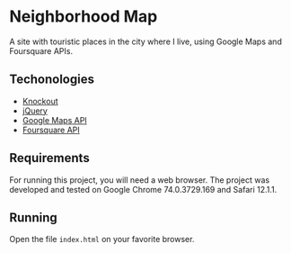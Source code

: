 # Neighborhood Map

A site with touristic places in the city where I live, using Google Maps and Foursquare APIs.

## Techonologies

* [Knockout](https://knockoutjs.com/)
* [jQuery](https://jquery.com/)
* [Google Maps API](https://cloud.google.com/maps-platform/)
* [Foursquare API](https://developer.foursquare.com/)

## Requirements

For running this project, you will need a web browser. The project was developed and tested on Google Chrome 74.0.3729.169 and Safari 12.1.1.

## Running

Open the file `index.html` on your favorite browser.